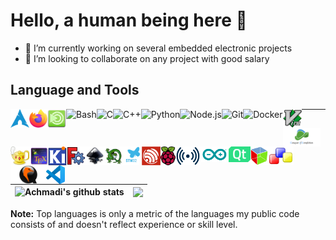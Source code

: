 # Hello, a human being here 👋

- 🔭 I’m currently working on several embedded electronic projects
- 👯 I’m looking to collaborate on any project with good salary

## Language and Tools

<a href="https://archlinux.org/" target="_blank"> <img src="https://raw.githubusercontent.com/mekatronik-achmadi/mekatronik-achmadi/main/github_readme_icons/arch.png" align="left" alt="Arch-Linux" height="30px"/> </a>
<a href="https://www.mozilla.org/en-US/firefox/" target="_blank"> <img src="https://raw.githubusercontent.com/mekatronik-achmadi/mekatronik-achmadi/main/github_readme_icons/firefox.svg" align="left" alt="Firefox" height="30px"/> </a>
<a href="https://mate-desktop.org/" target="_blank"> <img src="https://raw.githubusercontent.com/mekatronik-achmadi/mekatronik-achmadi/main/github_readme_icons/mate.svg" align="left" alt="Mate-Desktop" height="30px"/> </a>
<a href="https://www.gnu.org/software/bash/" target="_blank"><img align="left" alt="Bash" height ="40px" src="https://raw.githubusercontent.com/rahul-jha98/github_readme_icons/main/language_and_tools/square/bash/bash-colored.svg"></a>
<a href="https://gcc.gnu.org/" target="_blank"><img align="left" alt="C" height ="40px" src="https://raw.githubusercontent.com/rahul-jha98/github_readme_icons/main/language_and_tools/square/c/c.svg"></a>
<a href="https://isocpp.org/" target="_blank"><img align="left" alt="C++" height ="40px" src="https://raw.githubusercontent.com/rahul-jha98/github_readme_icons/main/language_and_tools/square/c%2B%2B/c%2B%2B.svg"></a>
<a href="https://www.python.org" target="_blank"><img align="left" alt="Python" height ="40px" src="https://raw.githubusercontent.com/rahul-jha98/github_readme_icons/main/language_and_tools/square/python/python.svg"></a>
<a href="https://nodejs.org" target="_blank"><img align="left" alt="Node.js" height ="40px" src="https://raw.githubusercontent.com/rahul-jha98/github_readme_icons/main/language_and_tools/square/node/node.svg"></a>
<a href="https://git-scm.com/" target="_blank"> <img src="https://raw.githubusercontent.com/rahul-jha98/github_readme_icons/main/language_and_tools/square/git-scm/git-scm.svg" align="left" alt="Git" height="40px"/> </a>
<a href="https://www.docker.com/" target="_blank"> <img src="https://raw.githubusercontent.com/rahul-jha98/github_readme_icons/main/language_and_tools/square/docker/docker.svg" align="left" alt="Docker" height='40px'/> </a>
<a href="https://www.vim.org/" target="_blank"> <img src="https://raw.githubusercontent.com/mekatronik-achmadi/mekatronik-achmadi/main/github_readme_icons/vim.svg" align="left" alt="Vim" height="30px"/> </a>
<a href="https://github.com/neoclide/coc.nvim" target="_blank"> <img src="https://raw.githubusercontent.com/mekatronik-achmadi/mekatronik-achmadi/main/github_readme_icons/coc.png" align="left" alt="Vim-CoC" height="30px"/> </a>
<a href="https://geany.org/" target="_blank"> <img src="https://raw.githubusercontent.com/mekatronik-achmadi/mekatronik-achmadi/main/github_readme_icons/geany.svg" align="left" alt="Geany" height="30px"/> </a>

---

<a href="https://www.tug.org/texlive/" target="_blank"> <img src="https://raw.githubusercontent.com/mekatronik-achmadi/mekatronik-achmadi/main/github_readme_icons/tex.svg" align="left" alt="TeXLive" height="30px"/> </a>
<a href="https://www.kicad.org/" target="_blank"> <img src="https://raw.githubusercontent.com/mekatronik-achmadi/mekatronik-achmadi/main/github_readme_icons/kicad.png" align="left" alt="KiCAD" height="30px"/> </a>
<a href="https://www.freecad.org/" target="_blank"> <img src="https://raw.githubusercontent.com/mekatronik-achmadi/mekatronik-achmadi/main/github_readme_icons/fcad.svg" align="left" alt="FreeCAD" height="30px"/> </a>
<a href="https://inkscape.org/" target="_blank"> <img src="https://raw.githubusercontent.com/mekatronik-achmadi/mekatronik-achmadi/main/github_readme_icons/inkscape.svg" align="left" alt="Inkscape" height="30px"/> </a>
<a href="https://www.chibios.org/" target="_blank"> <img src="https://raw.githubusercontent.com/mekatronik-achmadi/mekatronik-achmadi/main/github_readme_icons/chibios.png" align="left" alt="ChibiOS/RT" height="30px"/> </a>
<a href="https://www.st.com/en/microcontrollers-microprocessors/stm32-32-bit-arm-cortex-mcus.html" target="_blank"> <img src="https://raw.githubusercontent.com/mekatronik-achmadi/mekatronik-achmadi/main/github_readme_icons/stm32.png" align="left" alt="STM32" height="30px"/> </a>
<a href="https://www.espressif.com/en/products/socs/esp32" target="_blank"> <img src="https://raw.githubusercontent.com/mekatronik-achmadi/mekatronik-achmadi/main/github_readme_icons/esp32.png" align="left" alt="ESP32" height="30px"/> </a>
<a href="https://www.raspberrypi.com/" target="_blank"> <img src="https://raw.githubusercontent.com/mekatronik-achmadi/mekatronik-achmadi/main/github_readme_icons/raspi.svg" align="left" alt="RaspberryPi" height="30px"/> </a>
<a href="https://lora-alliance.org/" target="_blank"> <img src="https://raw.githubusercontent.com/mekatronik-achmadi/mekatronik-achmadi/main/github_readme_icons/lora.png" align="left" alt="LoRA" height="30px"/> </a>
<a href="https://www.arduino.cc/" target="_blank"> <img src="https://raw.githubusercontent.com/mekatronik-achmadi/mekatronik-achmadi/main/github_readme_icons/arduino.svg" align="left" alt="Arduino" height="25px"/> </a>
<a href="https://www.qt.io/" target="_blank"> <img src="https://raw.githubusercontent.com/mekatronik-achmadi/mekatronik-achmadi/main/github_readme_icons/qt.svg" align="left" alt="Qt" height="25px"/> </a>
<a href="https://gtk.org/" target="_blank"> <img src="https://raw.githubusercontent.com/mekatronik-achmadi/mekatronik-achmadi/main/github_readme_icons/gtk.svg" align="left" alt="Gtk" height="30px"/> </a>
<a href="https://wxwidgets.org/" target="_blank"> <img src="https://raw.githubusercontent.com/mekatronik-achmadi/mekatronik-achmadi/main/github_readme_icons/wx.svg" align="left" alt="wxWidget" height="30px"/> </a>
<a href="https://www.qemu.org/" target="_blank"> <img src="https://raw.githubusercontent.com/mekatronik-achmadi/mekatronik-achmadi/main/github_readme_icons/qemu.png" align="left" alt="QEMU" height="30px"/> </a>
<a href="https://code.visualstudio.com/" target="_blank"> <img src="https://raw.githubusercontent.com/mekatronik-achmadi/mekatronik-achmadi/main/github_readme_icons/vscode.svg" align="left" alt="VSCode" height="30px"/> </a>

##
|<a href="https://github.com/mekatronik-achmadi/github-readme-stats"><img align="left" src="https://github-readme-stats.vercel.app/api?username=mekatronik-achmadi&show_icons=true&include_all_commits=true&hide_border=true" alt="Achmadi's github stats" /></a>|<a href="https://github.com/mekatronik-achmadi/github-readme-stats"><img align="left" src="https://github-readme-stats.vercel.app/api/top-langs/?username=mekatronik-achmadi&layout=compact&hide_border=true" /></a> |
| ------------- | ------------- |

<b>Note:</b> Top languages is only a metric of the languages my public code consists of and doesn't reflect experience or skill level.
